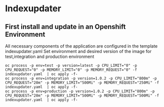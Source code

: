 # Indexupdater

## First install and update in an Openshift Environment

All necessary components of the application are configured in the template indexupdater.yaml
Set environment and desired version of the image for test,integration and production environment
```
oc process -p env=test -p version=latest -p CPU_LIMIT="0" -p CPU_REQUEST="0" -p MEMORY_LIMIT="0" -p MEMORY_REQUEST="0" -f indexupdater.yaml  | oc apply -f-
oc process -p env=integration -p version=1.0.2 -p CPU_LIMIT="800m" -p CPU_REQUEST="20m" -p MEMORY_LIMIT="500Mi" -p MEMORY_REQUEST="250Mi" -f indexupdater.yaml  | oc apply -f-
oc process -p env=production -p version=1.0.2 -p CPU_LIMIT="800m" -p CPU_REQUEST="20m" -p MEMORY_LIMIT="500Mi" -p MEMORY_REQUEST="500Mi" -f indexupdater.yaml  | oc apply -f-
```

